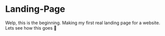 # Landing-Page

Welp, this is the beginning. Making my first real landing page for a website. Lets see how this goes 😬